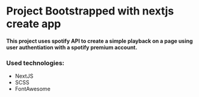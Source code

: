 # Project Bootstrapped with nextjs create app

#### This project uses spotify API to create a simple playback on a page using user authentiation with a spotify premium account.

### Used technologies:
- NextJS
- SCSS
- FontAwesome
